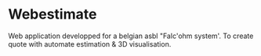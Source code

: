 # Webestimate
Web application developped for a belgian asbl "Falc'ohm system'. To create quote with automate estimation &amp; 3D visualisation.
